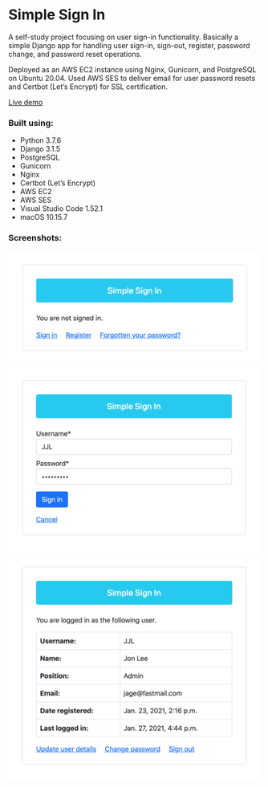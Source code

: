 # Simple Sign In
A self-study project focusing on user sign-in functionality. Basically a simple Django app for handling user sign-in, sign-out, register, password change, and password reset operations.

Deployed as an AWS EC2 instance using Nginx, Gunicorn, and PostgreSQL on Ubuntu 20.04. Used AWS SES to deliver email for user password resets and Certbot (Let’s Encrypt) for SSL certification.

[Live demo](https://www.simple-sign-in.app)

### Built using:

* Python 3.7.6
* Django 3.1.5
* PostgreSQL
* Gunicorn
* Nginx
* Certbot (Let’s Encrypt)
* AWS EC2
* AWS SES
* Visual Studio Code 1.52.1
* macOS 10.15.7

### Screenshots:

<img src="readme_screenshot_1.png" width="600"></br>
<img src="readme_screenshot_2.png" width="600"></br>
<img src="readme_screenshot_3.png" width="600">
